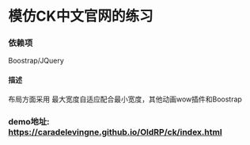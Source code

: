 # 模仿CK中文官网的练习
### 依赖项
Boostrap/JQuery
#### 描述
布局方面采用 最大宽度自适应配合最小宽度，其他动画wow插件和Boostrap

### demo地址: https://caradelevingne.github.io/OldRP/ck/index.html

